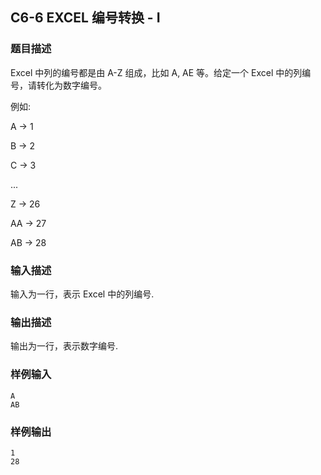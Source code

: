 ## C6-6 EXCEL 编号转换 - I

### 题目描述

Excel 中列的编号都是由 A-Z 组成，比如 A, AE 等。给定一个 Excel 中的列编号，请转化为数字编号。

例如:

A -> 1

B -> 2

C -> 3

...

Z -> 26

AA -> 27

AB -> 28




### 输入描述

输入为一行，表示 Excel 中的列编号.


### 输出描述
输出为一行，表示数字编号.


### 样例输入

```
A
AB
```

### 样例输出

```
1
28
```